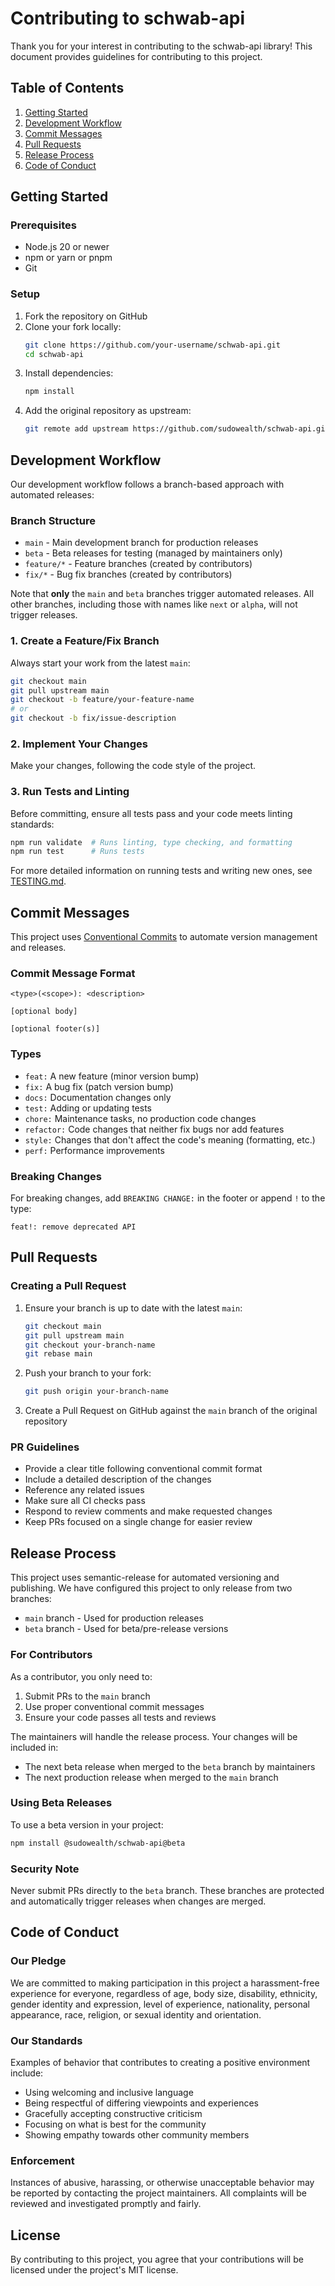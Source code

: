 # Contributing to schwab-api

Thank you for your interest in contributing to the schwab-api library! This document provides guidelines for contributing to this project.

## Table of Contents

1. [Getting Started](#getting-started)
2. [Development Workflow](#development-workflow)
3. [Commit Messages](#commit-messages)
4. [Pull Requests](#pull-requests)
5. [Release Process](#release-process)
6. [Code of Conduct](#code-of-conduct)

## Getting Started

### Prerequisites

- Node.js 20 or newer
- npm or yarn or pnpm
- Git

### Setup

1. Fork the repository on GitHub
2. Clone your fork locally:
   ```bash
   git clone https://github.com/your-username/schwab-api.git
   cd schwab-api
   ```
3. Install dependencies:
   ```bash
   npm install
   ```
4. Add the original repository as upstream:
   ```bash
   git remote add upstream https://github.com/sudowealth/schwab-api.git
   ```

## Development Workflow

Our development workflow follows a branch-based approach with automated releases:

### Branch Structure

- `main` - Main development branch for production releases
- `beta` - Beta releases for testing (managed by maintainers only)
- `feature/*` - Feature branches (created by contributors)
- `fix/*` - Bug fix branches (created by contributors)

Note that **only** the `main` and `beta` branches trigger automated releases. All other branches, including those with names like `next` or `alpha`, will not trigger releases.

### 1. Create a Feature/Fix Branch

Always start your work from the latest `main`:

```bash
git checkout main
git pull upstream main
git checkout -b feature/your-feature-name
# or
git checkout -b fix/issue-description
```

### 2. Implement Your Changes

Make your changes, following the code style of the project.

### 3. Run Tests and Linting

Before committing, ensure all tests pass and your code meets linting standards:

```bash
npm run validate  # Runs linting, type checking, and formatting
npm run test      # Runs tests
```

For more detailed information on running tests and writing new ones, see [TESTING.md](./TESTING.md).

## Commit Messages

This project uses [Conventional Commits](https://www.conventionalcommits.org/) to automate version management and releases.

### Commit Message Format

```
<type>(<scope>): <description>

[optional body]

[optional footer(s)]
```

### Types

- `feat:` A new feature (minor version bump)
- `fix:` A bug fix (patch version bump)
- `docs:` Documentation changes only
- `test:` Adding or updating tests
- `chore:` Maintenance tasks, no production code changes
- `refactor:` Code changes that neither fix bugs nor add features
- `style:` Changes that don't affect the code's meaning (formatting, etc.)
- `perf:` Performance improvements

### Breaking Changes

For breaking changes, add `BREAKING CHANGE:` in the footer or append `!` to the type:

```
feat!: remove deprecated API
```

## Pull Requests

### Creating a Pull Request

1. Ensure your branch is up to date with the latest `main`:
   ```bash
   git checkout main
   git pull upstream main
   git checkout your-branch-name
   git rebase main
   ```

2. Push your branch to your fork:
   ```bash
   git push origin your-branch-name
   ```

3. Create a Pull Request on GitHub against the `main` branch of the original repository

### PR Guidelines

- Provide a clear title following conventional commit format
- Include a detailed description of the changes
- Reference any related issues
- Make sure all CI checks pass
- Respond to review comments and make requested changes
- Keep PRs focused on a single change for easier review

## Release Process

This project uses semantic-release for automated versioning and publishing. We have configured this project to only release from two branches:

- `main` branch - Used for production releases
- `beta` branch - Used for beta/pre-release versions

### For Contributors

As a contributor, you only need to:

1. Submit PRs to the `main` branch
2. Use proper conventional commit messages
3. Ensure your code passes all tests and reviews

The maintainers will handle the release process. Your changes will be included in:
- The next beta release when merged to the `beta` branch by maintainers
- The next production release when merged to the `main` branch

### Using Beta Releases

To use a beta version in your project:

```bash
npm install @sudowealth/schwab-api@beta
```

### Security Note

Never submit PRs directly to the `beta` branch. These branches are protected and automatically trigger releases when changes are merged.

## Code of Conduct

### Our Pledge

We are committed to making participation in this project a harassment-free experience for everyone, regardless of age, body size, disability, ethnicity, gender identity and expression, level of experience, nationality, personal appearance, race, religion, or sexual identity and orientation.

### Our Standards

Examples of behavior that contributes to creating a positive environment include:

- Using welcoming and inclusive language
- Being respectful of differing viewpoints and experiences
- Gracefully accepting constructive criticism
- Focusing on what is best for the community
- Showing empathy towards other community members

### Enforcement

Instances of abusive, harassing, or otherwise unacceptable behavior may be reported by contacting the project maintainers. All complaints will be reviewed and investigated promptly and fairly.

## License

By contributing to this project, you agree that your contributions will be licensed under the project's MIT license.